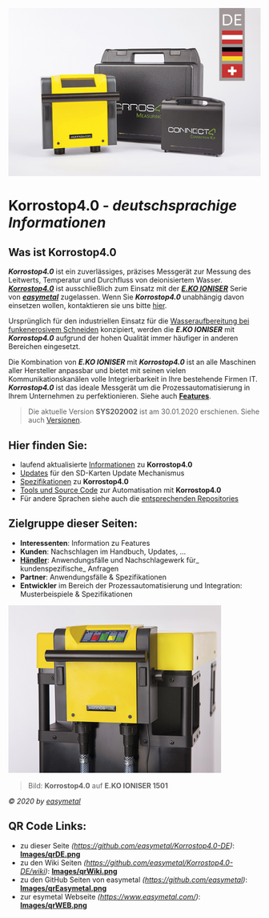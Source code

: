 ![**Korrostop4.0** - Deutsch](Images/Korrostop4.0de.jpg)

# **Korrostop4.0** - _deutschsprachige Informationen_

## Was ist **Korrostop4.0**

_**Korrostop4.0**_ ist ein zuverlässiges, präzises Messgerät zur Messung des Leitwerts, Temperatur und Durchfluss von deionisiertem Wasser. [_**Korrostop4.0**_](https://www.easymetal.com/produkte/korrostop-40/korrostop-40.html) ist ausschließlich zum Einsatz mit der [_**E.KO IONISER**_](https://www.easymetal.com/produkte/eko-ioniser/anwendungsbereiche.html) Serie von [_**easymetal**_](https://www.easymetal.com/) zugelassen. Wenn Sie _**Korrostop4.0**_ unabhängig davon einsetzen wollen, kontaktieren sie uns bitte [hier](https://www.easymetal.com/unternehmen/kontakt.html).


Ursprünglich für den industriellen Einsatz für die [Wasseraufbereitung bei funkenerosivem Schneiden](https://www.easymetal.com/branchenloesungen/edm/prozesswasser-erodiermaschine-optimale-wasserqualitaet.html) konzipiert, werden die _**E.KO IONISER**_ mit _**Korrostop4.0**_ aufgrund der hohen Qualität immer häufiger in anderen Bereichen eingesetzt.

Die Kombination von _**E.KO IONISER**_ mit _**Korrostop4.0**_ ist an alle Maschinen aller Hersteller anpassbar und bietet mit seinen vielen Kommunikationskanälen volle Integrierbarkeit in Ihre bestehende Firmen IT. _**Korrostop4.0**_ ist das ideale Messgerät um die Prozessautomatisierung in Ihrem Unternehmen zu perfektionieren. Siehe auch [**Features**](Alle-Features).

> Die aktuelle Version **SYS202002** ist am 30.01.2020 erschienen. Siehe auch [Versionen](../../wiki/Versionen).

## Hier finden Sie:
* laufend aktualisierte [Informationen](../../wiki) zu **Korrostop4.0**
* [Updates](Updates) für den SD-Karten Update Mechanismus
* [Spezifikationen](../../wiki) zu **Korrostop4.0**
* [Tools und Source Code](IntegrationSamples) zur Automatisation mit **Korrostop4.0**
* Für andere Sprachen siehe auch die [entsprechenden Repositories](https://github.com/easymetal?tab=repositories)

## Zielgruppe dieser Seiten:
* **Interessenten**: Information zu Features
* **Kunden**: Nachschlagen im Handbuch, Updates, ...
* **[Händler](https://www.easymetal.com/wasseraufbereitung-haendlersuche.html)**: Anwendungsfälle und Nachschlagewerk für_ kundenspezifische_ Anfragen
* **Partner**: Anwendungsfälle & Spezifikationen
* **Entwickler** im Bereich der Prozessautomatisierung und Integration: Musterbeispiele & Spezifikationen

![Bild Korrostop4.0 auf E.KO IONISER 1501](Images/K4-head1.jpg)
> Bild: **Korrostop4.0** auf **E.KO IONISER 1501** 

_© 2020 by [easymetal](https://www.easymetal.com/)_

## QR Code Links:
* zu dieser Seite _(https://github.com/easymetal/Korrostop4.0-DE)_: **[Images/qrDE.png](Images/qrDE.png)**
* zu den Wiki Seiten _(https://github.com/easymetal/Korrostop4.0-DE/wiki)_: **[Images/qrWiki.png](Images/qrWiki.png)**
* zu den GitHub Seiten von easymetal _(https://github.com/easymetal)_: **[Images/qrEasymetal.png](Images/qrEasymetal.png)**
* zur esymetal Webseite _(https://www.easymetal.com/)_: **[Images/qrWEB.png](Images/qrWEB.png)**
